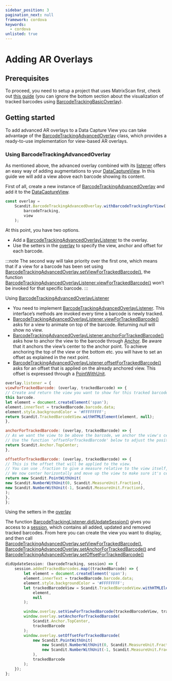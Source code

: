 ```yaml
---
sidebar_position: 3
pagination_next: null
framework: cordova
keywords:
  - cordova
unlisted: true
---
```


# Adding AR Overlays

## Prerequisites

To proceed, you need to setup a project that uses MatrixScan first, check out [this guide](./get-started.md) (you can ignore the bottom section about the visualization of tracked barcodes using [BarcodeTrackingBasicOverlay](https://docs.scandit.com/6.28/data-capture-sdk/cordova/barcode-capture/api/ui/barcode-tracking-basic-overlay.html#class-scandit.datacapture.barcode.tracking.ui.BarcodeTrackingBasicOverlay)).

## Getting started

To add advanced AR overlays to a Data Capture View you can take advantage of the [BarcodeTrackingAdvancedOverlay](https://docs.scandit.com/6.28/data-capture-sdk/cordova/barcode-capture/api/ui/barcode-tracking-advanced-overlay.html#class-scandit.datacapture.barcode.tracking.ui.BarcodeTrackingAdvancedOverlay) class, which provides a ready-to-use implementation for view-based AR overlays.

### Using BarcodeTrackingAdvancedOverlay

As mentioned above, the advanced overlay combined with its [listener](https://docs.scandit.com/6.28/data-capture-sdk/cordova/barcode-capture/api/ui/barcode-tracking-advanced-overlay-listener.html#interface-scandit.datacapture.barcode.tracking.ui.IBarcodeTrackingAdvancedOverlayListener) offers an easy way of adding augmentations to your [DataCaptureView](https://docs.scandit.com/6.28/data-capture-sdk/cordova/core/api/ui/data-capture-view.html#class-scandit.datacapture.core.ui.DataCaptureView). In this guide we will add a view above each barcode showing its content.

First of all, create a new instance of [BarcodeTrackingAdvancedOverlay](https://docs.scandit.com/6.28/data-capture-sdk/cordova/barcode-capture/api/ui/barcode-tracking-advanced-overlay.html#class-scandit.datacapture.barcode.tracking.ui.BarcodeTrackingAdvancedOverlay) and add it to the [DataCaptureView](https://docs.scandit.com/6.28/data-capture-sdk/cordova/core/api/ui/data-capture-view.html#class-scandit.datacapture.core.ui.DataCaptureView).

```js
const overlay =
	Scandit.BarcodeTrackingAdvancedOverlay.withBarcodeTrackingForView(
		barcodeTracking,
		view
	);
```

At this point, you have two options.

- Add a [BarcodeTrackingAdvancedOverlayListener](https://docs.scandit.com/6.28/data-capture-sdk/cordova/barcode-capture/api/ui/barcode-tracking-advanced-overlay-listener.html#interface-scandit.datacapture.barcode.tracking.ui.IBarcodeTrackingAdvancedOverlayListener) to the overlay.
- Use the setters in the [overlay](https://docs.scandit.com/6.28/data-capture-sdk/cordova/barcode-capture/api/ui/barcode-tracking-advanced-overlay.html#class-scandit.datacapture.barcode.tracking.ui.BarcodeTrackingAdvancedOverlay) to specify the view, anchor and offset for each barcode.

:::note
The second way will take priority over the first one, which means that if a view for a barcode has been set using [BarcodeTrackingAdvancedOverlay.setViewForTrackedBarcode()](https://docs.scandit.com/6.28/data-capture-sdk/cordova/barcode-capture/api/ui/barcode-tracking-advanced-overlay.html#method-scandit.datacapture.barcode.tracking.ui.BarcodeTrackingAdvancedOverlay.SetViewForTrackedBarcode), the function [BarcodeTrackingAdvancedOverlayListener.viewForTrackedBarcode()](https://docs.scandit.com/6.28/data-capture-sdk/cordova/barcode-capture/api/ui/barcode-tracking-advanced-overlay-listener.html#method-scandit.datacapture.barcode.tracking.ui.IBarcodeTrackingAdvancedOverlayListener.ViewForTrackedBarcode) won’t be invoked for that specific barcode.
:::

Using [BarcodeTrackingAdvancedOverlayListener](https://docs.scandit.com/6.28/data-capture-sdk/cordova/barcode-capture/api/ui/barcode-tracking-advanced-overlay-listener.html#interface-scandit.datacapture.barcode.tracking.ui.IBarcodeTrackingAdvancedOverlayListener)

- You need to implement [BarcodeTrackingAdvancedOverlayListener](https://docs.scandit.com/6.28/data-capture-sdk/cordova/barcode-capture/api/ui/barcode-tracking-advanced-overlay-listener.html#interface-scandit.datacapture.barcode.tracking.ui.IBarcodeTrackingAdvancedOverlayListener). This interface’s methods are invoked every time a barcode is newly tracked.
- [BarcodeTrackingAdvancedOverlayListener.viewForTrackedBarcode()](https://docs.scandit.com/6.28/data-capture-sdk/cordova/barcode-capture/api/ui/barcode-tracking-advanced-overlay-listener.html#method-scandit.datacapture.barcode.tracking.ui.IBarcodeTrackingAdvancedOverlayListener.ViewForTrackedBarcode) asks for a view to animate on top of the barcode. Returning _null_ will show no view.
- [BarcodeTrackingAdvancedOverlayListener.anchorForTrackedBarcode()](https://docs.scandit.com/6.28/data-capture-sdk/cordova/barcode-capture/api/ui/barcode-tracking-advanced-overlay-listener.html#method-scandit.datacapture.barcode.tracking.ui.IBarcodeTrackingAdvancedOverlayListener.AnchorForTrackedBarcode) asks how to anchor the view to the barcode through [Anchor](https://docs.scandit.com/6.28/data-capture-sdk/cordova/core/api/anchor.html#enum-scandit.datacapture.core.Anchor). Be aware that it anchors the
  view’s center to the anchor point. To achieve anchoring the top of the view or the bottom etc. you will have to set an offset as explained in the next point.
- [BarcodeTrackingAdvancedOverlayListener.offsetForTrackedBarcode()](https://docs.scandit.com/6.28/data-capture-sdk/cordova/barcode-capture/api/ui/barcode-tracking-advanced-overlay-listener.html#method-scandit.datacapture.barcode.tracking.ui.IBarcodeTrackingAdvancedOverlayListener.OffsetForTrackedBarcode) asks for an offset that is applied on the already anchored view. This offset is expressed through a [PointWithUnit](https://docs.scandit.com/6.28/data-capture-sdk/cordova/core/api/common.html#struct-scandit.datacapture.core.PointWithUnit).

```js
overlay.listener = {
viewForTrackedBarcode: (overlay, trackedBarcode) => {
// Create and return the view you want to show for this tracked barcode. You can also return null, to have no view for
this barcode.
let element = document.createElement('span');
element.innerText = trackedBarcode.barcode.data;
element.style.backgroundColor = '#FFFFFFFF';
return Scandit.TrackedBarcodeView.withHTMLElement(element, null);
},

anchorForTrackedBarcode: (overlay, trackedBarcode) => {
// As we want the view to be above the barcode, we anchor the view's center to the top-center of the barcode quadrilateral.
// Use the function 'offsetForTrackedBarcode' below to adjust the position of the view by providing an offset.
return Scandit.Anchor.TopCenter;
},

offsetForTrackedBarcode: (overlay, trackedBarcode) => {
// This is the offset that will be applied to the view.
// You can use .fraction to give a measure relative to the view itself, the sdk will take care of transforming this into pixel size.
// We now center horizontally and move up the view to make sure it's centered and above the barcode quadrilateral by half of the view's height.
return new Scandit.PointWithUnit(
new Scandit.NumberWithUnit(0, Scandit.MeasureUnit.Fraction),
new Scandit.NumberWithUnit(-1, Scandit.MeasureUnit.Fraction),
);
},
};
```

Using the setters in the [overlay](https://docs.scandit.com/6.28/data-capture-sdk/cordova/barcode-capture/api/ui/barcode-tracking-advanced-overlay.html#class-scandit.datacapture.barcode.tracking.ui.BarcodeTrackingAdvancedOverlay)

The function [BarcodeTrackingListener.didUpdateSession()](https://docs.scandit.com/6.28/data-capture-sdk/cordova/barcode-capture/api/barcode-tracking-listener.html#method-scandit.datacapture.barcode.tracking.IBarcodeTrackingListener.OnSessionUpdated) gives you access to a [session](https://docs.scandit.com/6.28/data-capture-sdk/cordova/barcode-capture/api/barcode-tracking-session.html#class-scandit.datacapture.barcode.tracking.BarcodeTrackingSession), which contains all added, updated and removed tracked barcodes. From here you can create the view you
want to display, and then call [BarcodeTrackingAdvancedOverlay.setViewForTrackedBarcode()](https://docs.scandit.com/6.28/data-capture-sdk/cordova/barcode-capture/api/ui/barcode-tracking-advanced-overlay.html#method-scandit.datacapture.barcode.tracking.ui.BarcodeTrackingAdvancedOverlay.SetViewForTrackedBarcode), [BarcodeTrackingAdvancedOverlay.setAnchorForTrackedBarcode()](https://docs.scandit.com/6.28/data-capture-sdk/cordova/barcode-capture/api/ui/barcode-tracking-advanced-overlay.html#method-scandit.datacapture.barcode.tracking.ui.BarcodeTrackingAdvancedOverlay.SetAnchorForTrackedBarcode) and [BarcodeTrackingAdvancedOverlay.setOffsetForTrackedBarcode()](https://docs.scandit.com/6.28/data-capture-sdk/cordova/barcode-capture/api/ui/barcode-tracking-advanced-overlay.html#method-scandit.datacapture.barcode.tracking.ui.BarcodeTrackingAdvancedOverlay.SetOffsetForTrackedBarcode)

```js
didUpdateSession: (barcodeTracking, session) => {
	session.addedTrackedBarcodes.map((trackedBarcode) => {
		let element = document.createElement('span');
		element.innerText = trackedBarcode.barcode.data;
		element.style.backgroundColor = '#FFFFFFFF';
		let trackedBarcodeView = Scandit.TrackedBarcodeView.withHTMLElement(
			element,
			null
		);

		window.overlay.setViewForTrackedBarcode(trackedBarcodeView, trackedBarcode);
		window.overlay.setAnchorForTrackedBarcode(
			Scandit.Anchor.TopCenter,
			trackedBarcode
		);
		window.overlay.setOffsetForTrackedBarcode(
			new Scandit.PointWithUnit(
				new Scandit.NumberWithUnit(0, Scandit.MeasureUnit.Fraction),
				new Scandit.NumberWithUnit(-1, Scandit.MeasureUnit.Fraction)
			),
			trackedBarcode
		);
	});
};
```
